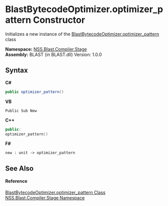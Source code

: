 # BlastBytecodeOptimizer.optimizer_pattern Constructor 
 

Initializes a new instance of the <a href="d5ed229e-e370-7fa2-1e0f-de86cb71337b.md">BlastBytecodeOptimizer.optimizer_pattern</a> class

**Namespace:**&nbsp;<a href="f44e629d-16ad-ce78-c6d1-bb239589698b.md">NSS.Blast.Compiler.Stage</a><br />**Assembly:**&nbsp;BLAST (in BLAST.dll) Version: 1.0.0

## Syntax

**C#**<br />
``` C#
public optimizer_pattern()
```

**VB**<br />
``` VB
Public Sub New
```

**C++**<br />
``` C++
public:
optimizer_pattern()
```

**F#**<br />
``` F#
new : unit -> optimizer_pattern
```


## See Also


#### Reference
<a href="d5ed229e-e370-7fa2-1e0f-de86cb71337b.md">BlastBytecodeOptimizer.optimizer_pattern Class</a><br /><a href="f44e629d-16ad-ce78-c6d1-bb239589698b.md">NSS.Blast.Compiler.Stage Namespace</a><br />